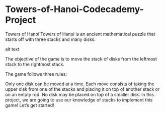 # Towers-of-Hanoi-Codecademy-Project
Towers of Hanoi
Towers of Hanoi is an ancient mathematical puzzle that starts off with three stacks and many disks.

alt text

The objective of the game is to move the stack of disks from the leftmost stack to the rightmost stack.

The game follows three rules:

Only one disk can be moved at a time.
Each move consists of taking the upper disk from one of the stacks and placing it on top of another stack or on an empty rod.
No disk may be placed on top of a smaller disk.
In this project, we are going to use our knowledge of stacks to implement this game! Let’s get started!
